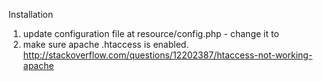 Installation
1. update configuration file at resource/config.php - change it to
2. make sure apache .htaccess is enabled.
    http://stackoverflow.com/questions/12202387/htaccess-not-working-apache